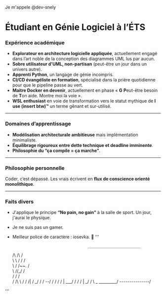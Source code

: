 Je m'appele @dev-snely
# Étudiant en Génie Logiciel à l’ÉTS  

### Expérience académique  
- **Explorateur en architecture logicielle appliquée**, actuellement engagé dans l’art noble de la conception des diagrammes UML lus par aucun.  
- **Sobre utilisateur d'UML, non-partisan** (peut-être un jour dans un univers autre).  
- **Apprenti Python**, un langage de génie incompris.  
- **CI/CD évangéliste en formation**, spécialisé dans la prière quotidienne pour que le pipeline passe au vert.  
- **Maitre Docker en devenir**, actuellement en phase « **G** **P**eut-être besoin de **T**on aide. Montre moi la voie ».  
- **WSL enthusiast** en voie de transformation vers le statut mythique de **I use (insert btw)™** un terme gênant et sur-utilisé.  

---

### Domaines d’apprentissage  
- **Modélisation architecturale ambitieuse** mais implémentation minimaliste.  
- **Équilibrage rigoureux entre dette technique et deadline imminente**.  
- **Philosophie du “ça compile = ça marche”**.

---

### Philosophie personnelle  
Coder, c’est dépassé. Les vrais écrivent en **flux de conscience orienté monolithique**.  

---

### Faits divers  
- J'applique le principe **“No pain, no gain”** à la salle de sport. Un jour, j'aurai le physique.
- Je ne suis pas un gamer. 
- Meilleur police de caractère : iosevka. 🐐
'''

                                        ________________________
   /\    /\                             /                        \
   \ \  / /                            /                          \
    \ \/ /~~.                         /                            \
     \  //_/                         /                              \
     /  \/                          /                                \
    / /\ \                         /
   / /| \/                       _/
  / / --/                       /
 / / /  |                   ___/
/ / /   |                 _/
\/  \   \_      _________/
---------------/

'''
<!---
dev-snely/dev-snely is a ✨ special ✨ repository because its `README.md` (this file) appears on your GitHub profile.
You can click the Preview link to take a look at your changes.
--->
